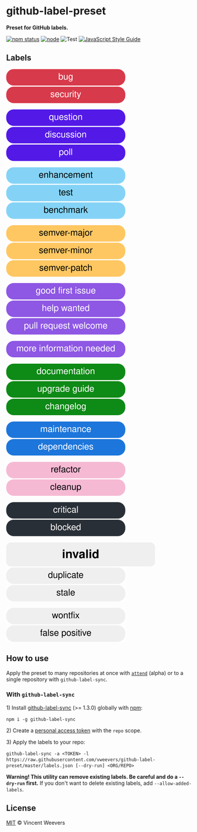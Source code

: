 # github-label-preset

**Preset for GitHub labels.**  

[![npm status](http://img.shields.io/npm/v/github-label-preset.svg)](https://www.npmjs.org/package/github-label-preset)
[![node](https://img.shields.io/node/v/github-label-preset.svg)](https://www.npmjs.org/package/github-label-preset)
![Test](https://github.com/vweevers/github-label-preset/workflows/Test/badge.svg?branch=master)
[![JavaScript Style Guide](https://img.shields.io/badge/code_style-standard-brightgreen.svg)](https://standardjs.com)

## Labels

![problem-bug](svg/problem-bug.svg) ![problem-security](svg/problem-security.svg)

![discussion-question](svg/discussion-question.svg) ![discussion-discussion](svg/discussion-discussion.svg) ![discussion-poll](svg/discussion-poll.svg)

![add-enhancement](svg/add-enhancement.svg) ![add-test](svg/add-test.svg) ![add-benchmark](svg/add-benchmark.svg)

![semver-semver-major](svg/semver-semver-major.svg) ![semver-semver-minor](svg/semver-semver-minor.svg) ![semver-semver-patch](svg/semver-semver-patch.svg)

![help-wanted-good-first-issue](svg/help-wanted-good-first-issue.svg) ![help-wanted-help-wanted](svg/help-wanted-help-wanted.svg) ![help-wanted-pull-request-welcome](svg/help-wanted-pull-request-welcome.svg)

![help-wanted-more-information-needed](svg/help-wanted-more-information-needed.svg)

![documentation-documentation](svg/documentation-documentation.svg) ![documentation-upgrade-guide](svg/documentation-upgrade-guide.svg) ![documentation-changelog](svg/documentation-changelog.svg)

![maintenance-maintenance](svg/maintenance-maintenance.svg) ![maintenance-dependencies](svg/maintenance-dependencies.svg)

![cleanup-refactor](svg/cleanup-refactor.svg) ![cleanup-cleanup](svg/cleanup-cleanup.svg)

![priority-critical](svg/priority-critical.svg) ![priority-blocked](svg/priority-blocked.svg)

![inactive-invalid](svg/inactive-invalid.svg) ![inactive-duplicate](svg/inactive-duplicate.svg) ![inactive-stale](svg/inactive-stale.svg)

![inactive-wontfix](svg/inactive-wontfix.svg) ![inactive-false-positive](svg/inactive-false-positive.svg)

## How to use

Apply the preset to many repositories at once with [`attend`](https://github.com/vweevers/attend) (alpha) or to a single repository with `github-label-sync`.

### With `github-label-sync`

1\) Install [github-label-sync](https://github.com/Financial-Times/github-label-sync) (>= 1.3.0) globally with [npm](https://npmjs.org):

```
npm i -g github-label-sync
```

2\) Create a [personal access token](https://github.com/settings/tokens) with the `repo` scope.

3\) Apply the labels to your repo:

```
github-label-sync -a <TOKEN> -l https://raw.githubusercontent.com/vweevers/github-label-preset/master/labels.json [--dry-run] <ORG/REPO>
```

**Warning! This utility can remove existing labels. Be careful and do a `--dry-run` first.** If you don't want to delete existing labels, add `--allow-added-labels`.

## License

[MIT](LICENSE) © Vincent Weevers

